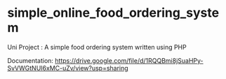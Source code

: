 # simple_online_food_ordering_system

Uni Project : A simple food ordering system written using PHP

Documentation:
https://drive.google.com/file/d/1RQQBmi8jSuaHPy-SvVWGtNUI6xMC-uZv/view?usp=sharing
